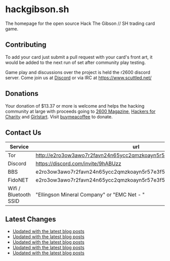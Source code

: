 # hackgibson.sh
The homepage for the open source Hack The Gibson // SH trading card game.


## Contributing

To add your card just submit a pull request with your card's front art, it would be added to the next run of set after community play testing.

Game play and discussions over the project is held the r2600 discord server. Come join us at [Discord](https://discord.com/invite/9hABUzz) or via IRC at https://www.scuttled.net/


## Donations

Your donation of $13.37 or more is welcome and helps the hacking community at large with proceeds going to [2600 Magazine](https://2600.com/), [Hackers for Charity](https://hackersforcharity.org) and [Girlstart](https://girlstart.org).  Visit [buymeacoffee](https://www.buymeacoffee.com/hackgibson.sh) to donate.


## Contact Us

Service | url
-|-
Tor | http://e2ro3ow3awo7r2favn24n65ycc2qmzkoayn5r57e3f56nvjwdcgg32ad.onion
Discord | https://discord.com/invite/9hABUzz
BBS | e2ro3ow3awo7r2favn24n65ycc2qmzkoayn5r57e3f56nvjwdcgg32ad.onion:23
FidoNET | e2ro3ow3awo7r2favn24n65ycc2qmzkoayn5r57e3f56nvjwdcgg32ad.onion:24554
Wifi / Bluetooth SSID | "Ellingson Mineral Company" or "EMC Net - <fidonet address>"

## Latest Changes
<!-- BLOG-POST-LIST:START -->
- [Updated with the latest blog posts](https://github.com/DFW2600/hackgibson.sh/commit/35637662db8c100364e340a88e51140953e3f43e)
- [Updated with the latest blog posts](https://github.com/DFW2600/hackgibson.sh/commit/d9f224f87cd1edf34a8388c2db7a9f54386b0458)
- [Updated with the latest blog posts](https://github.com/DFW2600/hackgibson.sh/commit/d4b2104b8faff6aff3f9e0614104a03e06105fdd)
- [Updated with the latest blog posts](https://github.com/DFW2600/hackgibson.sh/commit/12f259c96017dfe24174d95dd714a5f35e2d4c57)
- [Updated with the latest blog posts](https://github.com/DFW2600/hackgibson.sh/commit/9f14997c5e8901281acb06bdf9aa6317d7da40ad)
<!-- BLOG-POST-LIST:END -->
